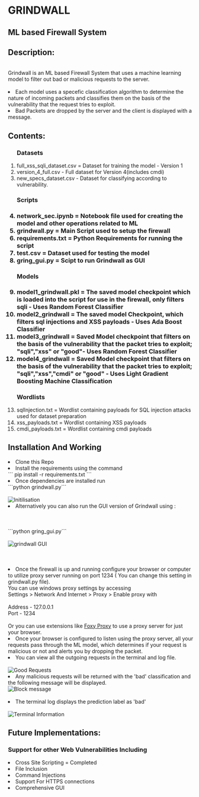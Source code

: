 # GRINDWALL 

## ML based Firewall System

## Description:

<br>
Grindwall is an ML based Firewall System that uses a machine learning model to filter out bad or malicious requests to the server.
</br>
<br>
<li>Each model uses a specefic classification algorithm to determine the nature of incoming packets and classifies them on the basis of the vulnerability that the request tries to exploit.
</li>
<li>Bad Packets are dropped by the server and the client is displayed with a message.
</li>

## Contents:

<ol>
  <h3>Datasets</h3>
<li>full_xss_sqli_dataset.csv =  Dataset for training the model - Version 1
<li>version_4_full.csv - Full dataset for Version 4(includes cmdi)
<li>new_specs_dataset.csv - Dataset for classifying according to vulnerability.

  <h3>Scripts<h3>

<li>network_sec.ipynb = Notebook file used for creating the model and other operations related to ML
<li>grindwall.py = Main Script used to setup the firewall
<li>requirements.txt = Python Requirements for running the script
<li>test.csv = Dataset used for testing the model
<li>gring_gui.py = Scipt to run Grindwall as GUI
  
  <h4>Models</h4>
  
<li>model1_grindwall.pkl  = The saved model checkpoint which is loaded into the script for use in the firewall, only filters sqli - Uses Random Forest Classifier
<li>model2_grindwall = The saved model Checkpoint, which filters sql injections and XSS payloads - Uses Ada Boost Classifier
<li>model3_grindwall = Saved Model checkpoint that filters on the basis of the vulnerability that the packet tries to exploit; "sqli","xss" or "good"- Uses Random Forest Classifier </li>
<li>model4_grindwall = Saved Model checkpoint that filters on the basis of the vulnerability that the packet tries to exploit; "sqli","xss","cmdi" or "good" - Uses Light Gradient Boosting Machine  Classification</li>
  <h3>Wordlists</h3>
<li>sqlInjection.txt = Wordlist containing payloads for SQL injection attacks used for dataset preparation
<li>xss_payloads.txt = Wordlist containing XSS payloads
<li>cmdi_payloads.txt = Wordlist containing cmdi payloads

</ol>


## Installation And Working

<li>
Clone this Repo
<li>Install the requirements using the command <br>
``` pip install -r requirements.txt ``` 
</br>
<li>Once dependencies are installed run 
<br>
```python grindwall.py```
</br>
<br>
<img src="./images/image1.png" alt="Initilisation">
<br>
<li>Alternatively you can also run the GUI version of Grindwall using :
<br></br><br></br>
```python gring_gui.py```
<br></br>
<img src="./images/image5.png" alt="grindwall GUI">
<br></br><br></br>
<li> Once the firewall is up and running configure your browser or computer to utilize proxy server running on port 1234 ( You can change this setting in grindwall.py file). <br>
You can  use windows proxy settings by accessing <br>
Settings > Network And Internet > Proxy > Enable proxy with 
<br><br>
Address - 127.0.0.1
<br>Port - 1234
<br><br>
Or you can use extensions like <a href="https://chrome.google.com/webstore/detail/foxyproxy-standard/gcknhkkoolaabfmlnjonogaaifnjlfnp">Foxy Proxy</a> to use a proxy server for just your browser.

<li>Once your browser is configured to listen using the proxy server, all your requests pass through the ML model, which determines if your request is malicious or not and alerts you by dropping the packet.

<li> You can view all the outgoing requests in the terminal and log file.
<br><br>
<img src="./images/image2.png" alt="Good Requests">
<br>
<li>Any malicious requests will be returned with the 'bad' classification and the following message will be displayed.
<br>
<img src="./images/image3.png" alt="Block message">
</br><br>
<li>The terminal log displays the prediction label as 'bad'
<br></br>
<img src="./images/image4.png" alt="Terminal Information">

## Future Implementations:

### Support for other Web Vulnerabilities Including 

<li> Cross Site Scripting = Completed
<li> File Inclusion
<li> Command Injections
<li> Support For HTTPS connections
<li> Comprehensive GUI



